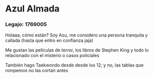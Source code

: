 # Azul Almada
### Legajo: 1769005
Holaaa, cómo están?
Soy Azu, me considero una persona tranquila y callada (hasta que entro en confianza jaja)

Me gustan las películas de terror, los libros de Stephen King y todo lo relacionado con el misterio o casos policiales

También hago Taekwondo desde desde los 12; y no, las tablas que rompemos no las cortan antes
